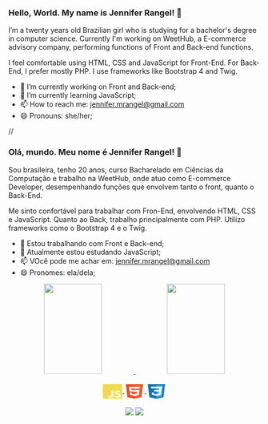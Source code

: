 ### Hello, World. My name is Jennifer Rangel! 👋

I’m a twenty years old Brazilian girl who is studying for a bachelor's degree in computer science. Currently I'm working on WeetHub, a E-commerce advisory company, performing functions of Front and Back-end functions. 

I feel comfortable using HTML, CSS and JavaScript for Front-End. For Back-End, I prefer mostly PHP. I use frameworks like Bootstrap 4 and Twig. 

- 🔭 I’m currently working on Front and Back-end;
- 🌱 I’m currently learning JavaScript;
- 📫 How to reach me: jennifer.mrangel@gmail.com
- 😄 Pronouns: she/her;

//

### Olá, mundo. Meu nome é Jennifer Rangel! 👋 

Sou brasileira, tenho 20 anos, curso Bacharelado em Ciências da Computação e trabalho na WeetHub, onde atuo como E-commerce Developer, desempenhando funções que envolvem tanto o front, quanto o Back-End. 

Me sinto confortável para trabalhar com Fron-End, envolvendo HTML, CSS e JavaScript. Quanto ao Back, trabalho principalmente com PHP. Utilizo frameworks como o Bootstrap 4 e o Twig. 

- 🔭 Estou trabalhando com Front e Back-end;
- 🌱 Atualmente estou estudando JavaScript;
- 📫 VOcê pode me achar em: jennifer.mrangel@gmail.com
- 😄 Pronomes: ela/dela;

<div>
  <div align="center">
    <a href="https://github.com/jenniferpontocom">
    <img width="48%" height="180em" src="https://github-readme-stats.vercel.app/api?username=jenniferpontocom&show_icons=true&theme=dracula&include_all_commits=true&count_private=true"/>
    <img width="48%" height="180em" src="https://github-readme-stats.vercel.app/api/top-langs/?username=jenniferpontocom&layout=compact&langs_count=7&theme=dracula"/>
  </div>

  <div align="center" style="display: inline_block"><br>
    <img align="center" alt="Jenni-Js" height="30" width="40" src="https://raw.githubusercontent.com/devicons/devicon/master/icons/javascript/javascript-plain.svg">
    <img align="center" alt="Jenni-HTML" height="30" width="40" src="https://raw.githubusercontent.com/devicons/devicon/master/icons/html5/html5-original.svg">
    <img align="center" alt="Jenni-CSS" height="30" width="40" src="https://raw.githubusercontent.com/devicons/devicon/master/icons/css3/css3-original.svg">
  </div>
  
</div>
<br>
  
  <div align="center"> 
  <a href = "mailto:jennifer.mrangel@gmail.com"><img src="https://img.shields.io/badge/-Gmail-%23333?style=for-the-badge&logo=gmail&logoColor=white" target="_blank"></a>
  <a href="https://www.linkedin.com/in/jennifer-rangel-5a40781b5/" target="_blank"><img src="https://img.shields.io/badge/-LinkedIn-%230077B5?style=for-the-badge&logo=linkedin&logoColor=white" target="_blank"></a> 
</div>
